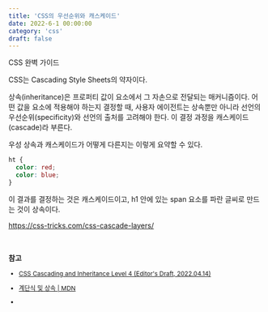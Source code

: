 ```yaml
---
title: 'CSS의 우선순위와 캐스케이드'
date: 2022-6-1 00:00:00
category: 'css'
draft: false
---
```


CSS 완벽 가이드

CSS는 Cascading Style Sheets의 약자이다.

상속(inheritance)은 프로퍼티 값이 요소에서 그 자손으로 전달되는 매커니즘이다. 어떤 값을 요소에 적용해야 하는지 결정할 때, 사용자 에이전트는 상속뿐만 아니라 선언의 우선순위(specificity)와 선언의 출처를 고려해야 한다. 이 결정 과정을 캐스케이드(cascade)라 부른다.

우성 상속과 캐스케이드가 어떻게 다른지는 이렇게 요약할 수 있다.

```css
ht {
  color: red;
  color: blue;
}
```

이 결과를 결정하는 것은 캐스케이드이고, h1 안에 있는 span 요소를 파란 글씨로 만드는 것이 상속이다.

https://css-tricks.com/css-cascade-layers/

<br>

**참고**

<div style="font-size: 12px;">

- <a href="https://drafts.csswg.org/css-cascade/" target="_blank">CSS Cascading and Inheritance Level 4 (Editor's Draft, 2022.04.14)</a>

- <a href="https://developer.mozilla.org/ko/docs/Learn/CSS/Building_blocks/Cascade_and_inheritance" target="_blank">계단식 및 상속 | MDN</a>

- <a href="" target="_blank"></a>

</div>
